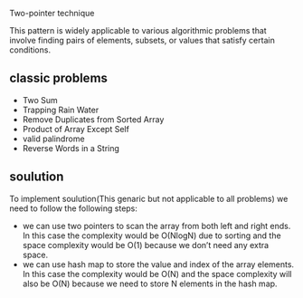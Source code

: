 Two-pointer technique

This pattern is widely applicable to various algorithmic problems that involve finding pairs of elements, subsets, or values that satisfy certain conditions.

## classic problems

* Two Sum
* Trapping Rain Water
* Remove Duplicates from Sorted Array
* Product of Array Except Self
* valid palindrome
* Reverse Words in a String

## soulution
 To implement soulution(This genaric but not applicable to all problems) we need to follow the following steps:
 - we can use two pointers to scan the array from both left and right ends. In this case the complexity would be O(NlogN) due to sorting and the space complexity would be O(1) because we don’t need any extra space.
 - we can use hash map to store the value and index of the array elements. In this case the complexity would be O(N) and the space complexity will also be O(N) because we need to store N elements in the hash map.